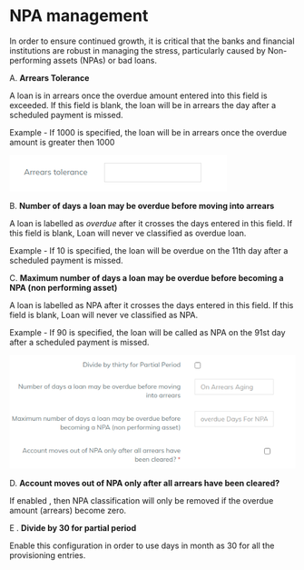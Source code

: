 # NPA management

In order to ensure continued growth, it is critical that the banks and financial institutions are robust in managing the stress, particularly caused by Non-performing assets (NPAs) or bad loans.&#x20;

A. **Arrears Tolerance**

A loan is in arrears once the overdue amount entered into this field is exceeded. If this field is blank, the loan will be in arrears the day after a scheduled payment is missed.

Example - If 1000 is specified,  the loan will be in arrears once the overdue amount is greater then 1000&#x20;

![](../../../../.gitbook/assets/rrtole.png)

B. **Number of days a loan may be overdue before moving into arrears**

A loan is labelled as _overdue_ after it crosses the days entered in this field. If this field is blank, Loan will never ve classified as overdue loan.&#x20;

Example - If 10 is specified, the loan will be overdue on the 11th day after a scheduled payment is missed.

C. **Maximum number of days a loan may be overdue before becoming a NPA (non performing asset)**

A loan is labelled as NPA after it crosses the days entered in this field. If this field is blank, Loan will never ve classified as NPA.&#x20;

Example - If 90 is specified, the loan will be called as NPA on the 91st day after a scheduled payment is missed.

![](../../../../.gitbook/assets/npa.png)

D. **Account moves out of NPA only after all arrears have been cleared?**&#x20;

If enabled , then NPA classification will only be removed if the overdue amount (arrears) become zero.

E . **Divide by 30 for partial period**

Enable this configuration in order to use days in month as 30 for all the provisioning entries. &#x20;













